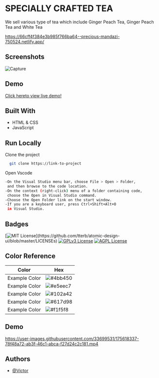 
# SPECIALLY CRAFTED TEA
We sell various type of tea which include Ginger Peach Tea, Ginger Peach Tea and White Tea

https://66cff4f384e3b985f766ba64--precious-mandazi-750524.netlify.app/

## Screenshots

![Capture](https://user-images.githubusercontent.com/33699531/175616147-d57efbb1-ffb0-45d3-bc60-afad604f4c6a.PNG)


## Demo
[Click hereto view live demo!](https://favorite-tea.netlify.app/)

## Built With
- HTML & CSS
- JavaScript
## Run Locally

Clone the project

```bash
  git clone https://link-to-project
```

Open Vscode

```bash
-On the Visual Studio menu bar, choose File > Open > Folder,
 and then browse to the code location.
-On the context (right-click) menu of a folder containing code,
 choose the Open in Visual Studio command.
-Choose the Open Folder link on the start window.
-If you are a keyboard user, press Ctrl+Shift+Alt+O 
 in Visual Studio.
```




## Badges

[![MIT License](https://img.shields.io/apm/l/atomic-design-ui.svg?)](https://github.com/tterb/atomic-design-ui/blob/master/LICENSEs)
[![GPLv3 License](https://img.shields.io/badge/License-GPL%20v3-yellow.svg)](https://opensource.org/licenses/)
[![AGPL License](https://img.shields.io/badge/license-AGPL-blue.svg)](http://www.gnu.org/licenses/agpl-3.0)

## Color Reference

| Color             | Hex                                                                |
| ----------------- | ------------------------------------------------------------------ |
| Example Color | ![#4bb450](https://via.placeholder.com/10/0a192f?text=+)  |
| Example Color | ![#e5eec7](https://via.placeholder.com/10/f8f8f8?text=+)  |
| Example Color | ![#102a42](https://via.placeholder.com/10/00b48a?text=+)  |
| Example Color | ![#617d98](https://via.placeholder.com/10/00b48a?text=+)  |
| Example Color | ![#f1f5f8](https://via.placeholder.com/10/00b48a?text=+)  |


## Demo
https://user-images.githubusercontent.com/33699531/175618337-78f48a72-ab3f-46c1-abca-f27d24c2c181.mp4


## Authors

- [@Victor](https://github.com/Iyanuoluwa-vic)

